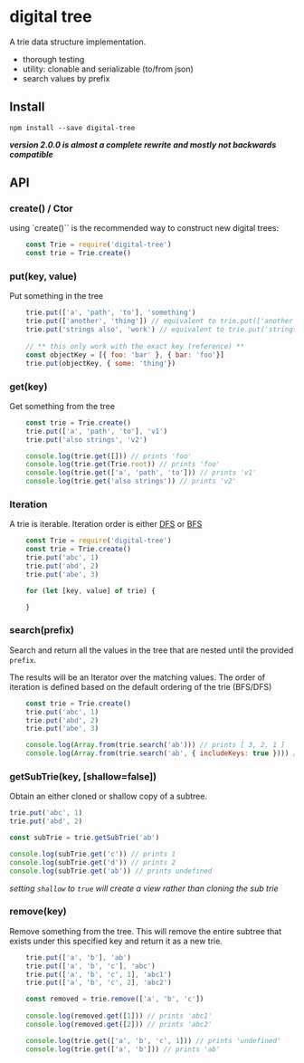 # digital tree

A trie data structure implementation. 

- thorough testing
- utility: clonable and serializable (to/from json)
- search values by prefix

## Install

    npm install --save digital-tree

***version 2.0.0 is almost a complete rewrite and mostly not backwards compatible***

## API

### create() / Ctor

using `create()`` is the recommended way to construct new digital trees:

```javascript
    const Trie = require('digital-tree')
    const trie = Trie.create()
```

### put(key, value)

Put something in the tree

```javascript
    trie.put(['a', 'path', 'to'], 'something')
    trie.put(['another', 'thing']) // equivalent to trie.put(['another', 'thing'], true)
    trie.put('strings also', 'work') // equivalent to trie.put('strings also'.split(''), 'work')
    
    // ** this only work with the exact key (reference) **
    const objectKey = [{ foo: 'bar' }, { bar: 'foo'}]
    trie.put(objectKey, { some: 'thing'})
```

### get(key)

Get something from the tree

```javascript
    const trie = Trie.create()
    trie.put(['a', 'path', 'to'], 'v1')
    trie.put('also strings', 'v2')

    console.log(trie.get([])) // prints 'foo'
    console.log(trie.get(Trie.root)) // prints 'foo'
    console.log(trie.get(['a', 'path', 'to'])) // prints 'v1'
    console.log(trie.get('also strings')) // prints 'v2'
```

### Iteration

A trie is iterable. Iteration order is either [DFS](https://en.wikipedia.org/wiki/Depth-first_search) or [BFS](https://en.wikipedia.org/wiki/Breadth-first_search)

```javascript
    const Trie = require('digital-tree')
    const trie = Trie.create()
    trie.put('abc', 1)
    trie.put('abd', 2)
    trie.put('abe', 3)

    for (let [key, value] of trie) {

    }
```

### search(prefix)

Search and return all the values in the tree that are nested until the provided `prefix`.

The results will be an Iterator over the matching values. The order of iteration is defined based on the default ordering of the trie (BFS/DFS)

```javascript
    const trie = Trie.create()
    trie.put('abc', 1)
    trie.put('abd', 2)
    trie.put('abe', 3)

    console.log(Array.from(trie.search('ab'))) // prints [ 3, 2, 1 ]
    console.log(Array.from(trie.search('ab', { includeKeys: true }))) // prints [ [['a','b','e'], 3 ], [['a','b','d'], 2], [['a','b','c'], 1] ]
```

### getSubTrie(key, [shallow=false])

Obtain an either cloned or shallow copy of a subtree.

```javascript
trie.put('abc', 1)
trie.put('abd', 2)

const subTrie = trie.getSubTrie('ab')

console.log(subTrie.get('c')) // prints 1
console.log(subTrie.get('d')) // prints 2
console.log(subTrie.get('ab')) // prints undefined
```
*setting `shallow` to `true` will create a view rather than cloning the sub trie*

### remove(key)

Remove something from the tree. This will remove the entire subtree that exists under this specified key and return it
as a new trie.

```javascript
    trie.put(['a', 'b'], 'ab')
    trie.put(['a', 'b', 'c'], 'abc')
    trie.put(['a', 'b', 'c', 1], 'abc1')
    trie.put(['a', 'b', 'c', 2], 'abc2')

    const removed = trie.remove(['a', 'b', 'c'])
    
    console.log(removed.get([1])) // prints 'abc1'
    console.log(removed.get([2])) // prints 'abc2'

    console.log(trie.get(['a', 'b', 'c', 1])) // prints 'undefined'
    console.log(trie.get(['a', 'b'])) // prints 'ab'
```
